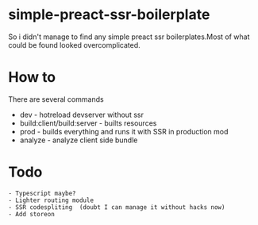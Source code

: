 # simple-preact-ssr-boilerplate

So i didn't manage to find any simple preact ssr boilerplates.Most of what could be found looked
overcomplicated.

# How to

There are several commands

 - dev - hotreload devserver without ssr
 - build:client/build:server - builts resources
 - prod - builds everything and runs it with SSR in production mod
 - analyze - analyze client side bundle

# Todo

    - Typescript maybe?
    - Lighter routing module
    - SSR codespliting  (doubt I can manage it without hacks now)
    - Add storeon
